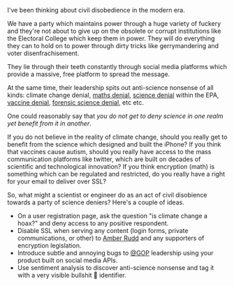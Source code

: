 I've been thinking about civil disobedience in the modern era.

We have a party which maintains power through a huge variety of fuckery and they're not about to give up on the obsolete or corrupt institutions like the Electoral College which keep them in power. They will do everything they can to hold on to power through dirty tricks like gerrymandering and voter disenfrachisement.

They lie through their teeth constantly through social media platforms which provide a massive, free platform to spread the message.

At the same time, their leadership spits out anti-science nonsense of all kinds: climate change denial, [maths denial](https://news.ycombinator.com/item?id=14909318), [science denial](https://www.nytimes.com/2017/05/07/us/politics/epa-dismisses-members-of-major-scientific-review-board.html) within the EPA, [vaccine denial](http://fortune.com/2017/02/16/donald-trump-autism-vaccines/), [forensic science denial](https://www.washingtonpost.com/world/national-security/how-jeff-sessions-wants-to-bring-back-the-war-on-drugs/2017/04/08/414ce6be-132b-11e7-ada0-1489b735b3a3_story.html?utm_term=.87d3339effb2), etc etc.

One could reasonably say that _you do not get to deny science in one realm yet benefit from it in another_.

If you do not believe in the reality of climate change, should you really get to benefit from the science which designed and built the iPhone? If you think that vaccines cause autism, should you really have access to the mass communication platforms like twitter, which are built on decades of scientific and technological innovation? If you think encryption (math) is something which can be regulated and restricted, do you really have a right for your email to deliver over SSL?

So, what might a scientist or engineer do as an act of civil disobience towards a party of science deniers? Here's a couple of ideas.

* On a user registration page, ask the question "is climate change a hoax?" and deny access to any positive respondent.
* Disable SSL when serving any content (login forms, private communications, or other) to [Amber Rudd](http://www.telegraph.co.uk/news/2017/07/31/dont-want-ban-encryption-inability-see-terrorists-plotting-online/) and any supporters of encryption legislation.
* Introduce subtle and annoying bugs to [@GOP](https://twitter.com/gop) leadership using your product built on social media APIs.
* Use sentiment analysis to discover anti-science nonsense and tag it with a very visible bullshit 💩 identifier.